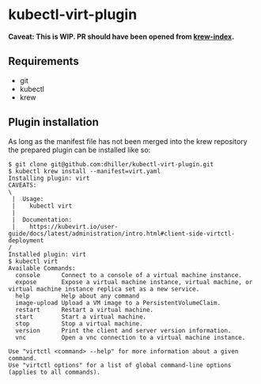 # kubectl-virt-plugin

**Caveat: This is WIP. PR should have been opened from [krew-index](github.com/dhiller/krew-index).**

## Requirements

* git
* kubectl
* krew

## Plugin installation

As long as the manifest file has not been merged into the krew repository the prepared
plugin can be installed like so:

    $ git clone git@github.com:dhiller/kubectl-virt-plugin.git
    $ kubectl krew install --manifest=virt.yaml
    Installing plugin: virt
    CAVEATS:
    \
     |  Usage:
     |    kubectl virt
     |
     |  Documentation:
     |    https://kubevirt.io/user-guide/docs/latest/administration/intro.html#client-side-virtctl-deployment
    /
    Installed plugin: virt
    $ kubectl virt
    Available Commands:
      console      Connect to a console of a virtual machine instance.
      expose       Expose a virtual machine instance, virtual machine, or virtual machine instance replica set as a new service.
      help         Help about any command
      image-upload Upload a VM image to a PersistentVolumeClaim.
      restart      Restart a virtual machine.
      start        Start a virtual machine.
      stop         Stop a virtual machine.
      version      Print the client and server version information.
      vnc          Open a vnc connection to a virtual machine instance.

    Use "virtctl <command> --help" for more information about a given command.
    Use "virtctl options" for a list of global command-line options (applies to all commands).
